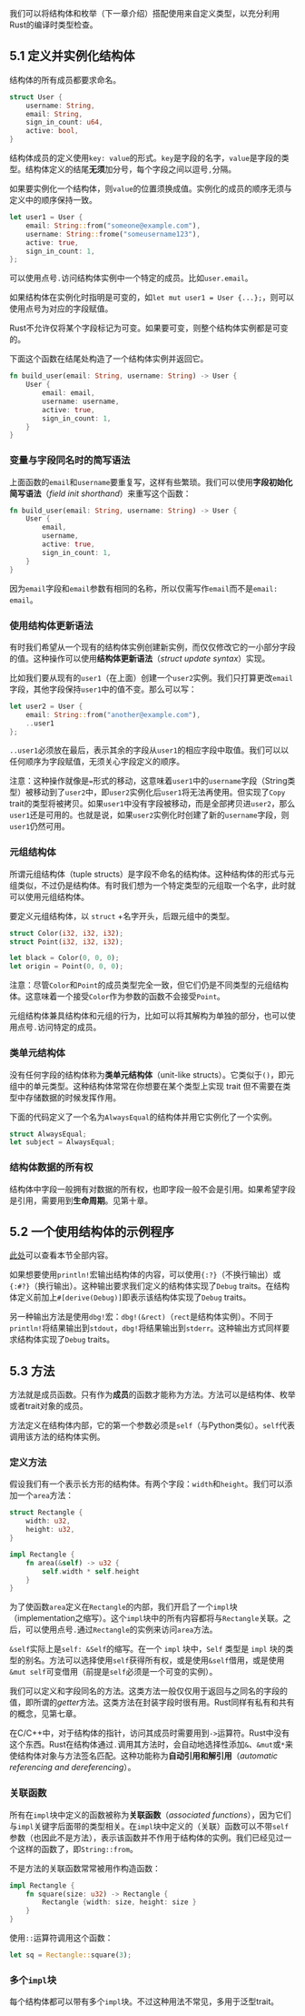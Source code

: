 我们可以将结构体和枚举（下一章介绍）搭配使用来自定义类型，以充分利用Rust的编译时类型检查。

## 5.1 定义并实例化结构体

结构体的所有成员都要求命名。

```rust
struct User {
    username: String,
    email: String,
    sign_in_count: u64,
    active: bool,
}
```

结构体成员的定义使用`key: value`的形式。`key`是字段的名字，`value`是字段的类型。结构体定义的结尾**无须**加分号，每个字段之间以逗号`,`分隔。

如果要实例化一个结构体，则`value`的位置须换成值。实例化的成员的顺序无须与定义中的顺序保持一致。

```rust
let user1 = User {
    email: String::from("someone@example.com"),
    username: String::frome("someusername123"),
    active: true,
    sign_in_count: 1,
};
```

可以使用点号`.`访问结构体实例中一个特定的成员。比如`user.email`。

如果结构体在实例化时指明是可变的，如`let mut user1 = User {...};`，则可以使用点号为对应的字段赋值。

Rust不允许仅将某个字段标记为可变。如果要可变，则整个结构体实例都是可变的。

下面这个函数在结尾处构造了一个结构体实例并返回它。

```rust
fn build_user(email: String, username: String) -> User {
    User {
        email: email,
        username: username,
        active: true,
        sign_in_count: 1,
    }
}
```

### 变量与字段同名时的简写语法

上面函数的`email`和`username`要重复写，这样有些繁琐。我们可以使用**字段初始化简写语法**（*field init shorthand*）来重写这个函数：

```rust
fn build_user(email: String, username: String) -> User {
    User {
        email,
        username,
        active: true,
        sign_in_count: 1,
    }
}
```

因为`email`字段和`email`参数有相同的名称，所以仅需写作`email`而不是`email: email`。

### 使用结构体更新语法

有时我们希望从一个现有的结构体实例创建新实例，而仅仅修改它的一小部分字段的值。这种操作可以使用**结构体更新语法**（*struct update syntax*）实现。

比如我们要从现有的`user1`（在上面）创建一个`user2`实例。我们只打算更改`email`字段，其他字段保持`user1`中的值不变。那么可以写：

```rust
let user2 = User {
    email: String::from("another@example.com"),
    ..user1
};
```

`..user1`必须放在最后，表示其余的字段从`user1`的相应字段中取值。我们可以以任何顺序为字段赋值，无须关心字段定义的顺序。

注意：这种操作就像是`=`形式的移动，这意味着`user1`中的`username`字段（String类型）被移动到了`user2`中，即`user2`实例化后`user1`将无法再使用。但实现了`Copy` trait的类型将被拷贝。如果`user1`中没有字段被移动，而是全部拷贝进`user2`，那么`user1`还是可用的。也就是说，如果`user2`实例化时创建了新的`username`字段，则`user1`仍然可用。

### 元组结构体

所谓元组结构体（tuple structs）是字段不命名的结构体。这种结构体的形式与元组类似，不过仍是结构体。有时我们想为一个特定类型的元组取一个名字，此时就可以使用元组结构体。

要定义元组结构体，以 `struct` +名字开头，后跟元组中的类型。

```rust
struct Color(i32, i32, i32);
struct Point(i32, i32, i32);

let black = Color(0, 0, 0);
let origin = Point(0, 0, 0);
```

注意：尽管`Color`和`Point`的成员类型完全一致，但它们仍是不同类型的元组结构体。这意味着一个接受`Color`作为参数的函数不会接受`Point`。

元组结构体兼具结构体和元组的行为，比如可以将其解构为单独的部分，也可以使用点号`.`访问特定的成员。

### 类单元结构体

没有任何字段的结构体称为**类单元结构体**（unit-like structs）。它类似于`()`，即元组中的单元类型。这种结构体常常在你想要在某个类型上实现 trait 但不需要在类型中存储数据的时候发挥作用。

下面的代码定义了一个名为`AlwaysEqual`的结构体并用它实例化了一个实例。

```rust
struct AlwaysEqual;
let subject = AlwaysEqual;
```

### 结构体数据的所有权

结构体中字段一般拥有对数据的所有权，也即字段一般不会是引用。如果希望字段是引用，需要用到**生命周期**。见第十章。

## 5.2 一个使用结构体的示例程序

[此处](https://kaisery.github.io/trpl-zh-cn/ch05-02-example-structs.html)可以查看本节全部内容。

如果想要使用`println!`宏输出结构体的内容，可以使用`{:?}`（不换行输出）或`{:#?}`（换行输出）。这种输出要求我们定义的结构体实现了`Debug` traits。在结构体定义前加上`#[derive(Debug)]`即表示该结构体实现了`Debug` traits。

另一种输出方法是使用`dbg!`宏：`dbg!(&rect)`（`rect`是结构体实例）。不同于`println!`将结果输出到`stdout`，`dbg!`将结果输出到`stderr`。这种输出方式同样要求结构体实现了`Debug` traits。

## 5.3 方法

方法就是成员函数。只有作为**成员**的函数才能称为方法。方法可以是结构体、枚举或者trait对象的成员。

方法定义在结构体内部，它的第一个参数必须是`self`（与Python类似）。`self`代表调用该方法的结构体实例。

### 定义方法

假设我们有一个表示长方形的结构体。有两个字段：`width`和`height`。我们可以添加一个`area`方法：

```rust
struct Rectangle {
    width: u32,
    height: u32,
}

impl Rectangle {
    fn area(&self) -> u32 {
        self.width * self.height
    }
}
```

为了使函数`area`定义在`Rectangle`的内部，我们开启了一个`impl`块（implementation之缩写）。这个`impl`块中的所有内容都将与`Rectangle`关联。之后，可以使用点号`.`通过`Rectangle`的实例来访问`area`方法。

`&self`实际上是`self: &Self`的缩写。在一个 `impl` 块中，`Self` 类型是 `impl` 块的类型的别名。方法可以选择使用`self`获得所有权，或是使用`&self`借用，或是使用`&mut self`可变借用（前提是`self`必须是一个可变的实例）。

我们可以定义和字段同名的方法。这类方法一般仅仅用于返回与之同名的字段的值，即所谓的*getter*方法。这类方法在封装字段时很有用。Rust同样有私有和共有的概念，见第七章。

在C/C++中，对于结构体的指针，访问其成员时需要用到`->`运算符。Rust中没有这个东西。Rust在结构体通过`.`调用其方法时，会自动地选择性添加`&`、`&mut`或`*`来使结构体对象与方法签名匹配。这种功能称为**自动引用和解引用**（*automatic referencing and dereferencing*）。

### 关联函数

所有在`impl`块中定义的函数被称为**关联函数**（*associated functions*），因为它们与`impl`关键字后面带的类型相关。在`impl`块中定义的（关联）函数可以不带`self`参数（也因此不是方法），表示该函数并不作用于结构体的实例。我们已经见过一个这样的函数了，即`String::from`。

不是方法的关联函数常常被用作构造函数：

```rust
impl Rectangle {
    fn square(size: u32) -> Rectangle {
        Rectangle {width: size, height: size }
    }
}
```

使用`::`运算符调用这个函数：

```rust
let sq = Rectangle::square(3);
```

### 多个`impl`块

每个结构体都可以带有多个`impl`块。不过这种用法不常见，多用于泛型trait。

